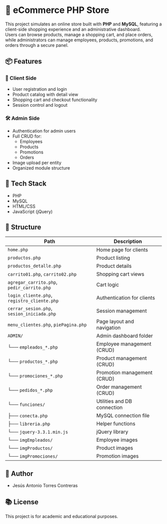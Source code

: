 # 🛒 eCommerce PHP Store

This project simulates an online store built with **PHP** and **MySQL**, featuring a client-side shopping experience and an administrative dashboard.  
Users can browse products, manage a shopping cart, and place orders, while administrators can manage employees, products, promotions, and orders through a secure panel.

## 📦 Features

### 👤 Client Side
- User registration and login
- Product catalog with detail view
- Shopping cart and checkout functionality
- Session control and logout

### 🛠️ Admin Side
- Authentication for admin users
- Full CRUD for:
  - Employees
  - Products
  - Promotions
  - Orders
- Image upload per entity
- Organized module structure

## 🧰 Tech Stack

- PHP
- MySQL
- HTML/CSS
- JavaScript (jQuery)

## 📁 Structure

| Path                          | Description                                  |
|-------------------------------|----------------------------------------------|
| `home.php`                    | Home page for clients                        |
| `productos.php`               | Product listing                              |
| `productos_detalle.php`       | Product details                              |
| `carrito01.php`, `carrito02.php` | Shopping cart views                      |
| `agregar_carrito.php`, `pedir_carrito.php` | Cart logic                   |
| `login_cliente.php`, `registro_cliente.php` | Authentication for clients     |
| `cerrar_sesion.php`, `sesion_iniciada.php` | Session management             |
| `menu_clientes.php`, `piePagina.php`        | Page layout and navigation     |
| `ADMIN/`                      | Admin dashboard folder                       |
| └── `empleados_*.php`         | Employee management (CRUD)                   |
| └── `productos_*.php`         | Product management (CRUD)                    |
| └── `promociones_*.php`       | Promotion management (CRUD)                  |
| └── `pedidos_*.php`           | Order management (CRUD)                      |
| └── `funciones/`              | Utilities and DB connection                  |
|     ├── `conecta.php`         | MySQL connection file                        |
|     ├── `libreria.php`        | Helper functions                             |
|     └── `jquery-3.3.1.min.js` | jQuery library                               |
| └── `imgEmpleados/`           | Employee images                              |
| └── `imgProductos/`           | Product images                               |
| └── `imgPromociones/`         | Promotion images                             |

## 🧠 Author

- Jesús Antonio Torres Contreras

## 📚 License
This project is for academic and educational purposes.
